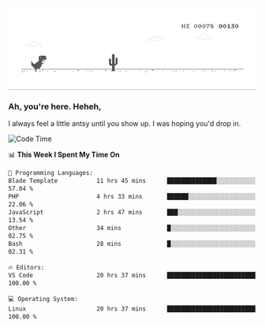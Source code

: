 
<div align="center">
    <img align="center" src="dino.gif">
</div>

### Ah, you're here. Heheh, 
I always feel a little antsy until you show up. I was hoping you'd drop in.

<!--START_SECTION:mrepol742-->
![Code Time](http://img.shields.io/badge/Code%20Time-2%2C759%20hrs%2056%20mins-blue)

📊 **This Week I Spent My Time On** 

```text
💬 Programming Languages: 
Blade Template           11 hrs 45 mins      ██████████████░░░░░░░░░░░   57.04 % 
PHP                      4 hrs 33 mins       ██████░░░░░░░░░░░░░░░░░░░   22.06 % 
JavaScript               2 hrs 47 mins       ███░░░░░░░░░░░░░░░░░░░░░░   13.54 % 
Other                    34 mins             █░░░░░░░░░░░░░░░░░░░░░░░░   02.75 % 
Bash                     28 mins             █░░░░░░░░░░░░░░░░░░░░░░░░   02.31 % 

🔥 Editors: 
VS Code                  20 hrs 37 mins      █████████████████████████   100.00 % 

💻 Operating System: 
Linux                    20 hrs 37 mins      █████████████████████████   100.00 % 
```


<!--END_SECTION:mrepol742-->
